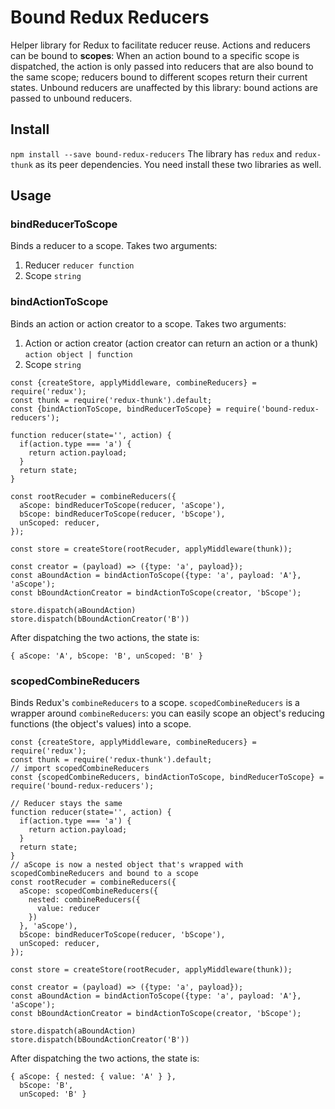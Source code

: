 # Bound Redux Reducers
Helper library for Redux to facilitate reducer reuse.
Actions and reducers can be bound to __scopes__:
When an action bound to a specific scope is dispatched,
the action is only passed into reducers that are also bound to the
same scope; reducers bound to different scopes return their
current states. Unbound reducers are unaffected by this library:
bound actions are passed to unbound reducers.

## Install
`npm install --save bound-redux-reducers`
The library has `redux` and `redux-thunk` as its peer dependencies.
You need install these two libraries as well.

## Usage

### bindReducerToScope
Binds a reducer to a scope.
Takes two arguments:
1. Reducer `reducer function`
2. Scope `string`

### bindActionToScope
Binds an action or action creator to a scope.
Takes two arguments:
1. Action or action creator (action creator can return an action or a thunk) `action object | function`
2. Scope `string`

```
const {createStore, applyMiddleware, combineReducers} = require('redux');
const thunk = require('redux-thunk').default;
const {bindActionToScope, bindReducerToScope} = require('bound-redux-reducers');

function reducer(state='', action) {
  if(action.type === 'a') {
    return action.payload;
  }
  return state;
}

const rootRecuder = combineReducers({
  aScope: bindReducerToScope(reducer, 'aScope'),
  bScope: bindReducerToScope(reducer, 'bScope'),
  unScoped: reducer,
});

const store = createStore(rootRecuder, applyMiddleware(thunk));

const creator = (payload) => ({type: 'a', payload});
const aBoundAction = bindActionToScope({type: 'a', payload: 'A'}, 'aScope');
const bBoundActionCreator = bindActionToScope(creator, 'bScope');

store.dispatch(aBoundAction)
store.dispatch(bBoundActionCreator('B'))
```
After dispatching the two actions, the state is:

```
{ aScope: 'A', bScope: 'B', unScoped: 'B' }
```

### scopedCombineReducers
Binds Redux's `combineReducers` to a scope. `scopedCombineReducers`
is a wrapper around `combineReducers`: you can easily scope an object's
reducing functions (the object's values) into a scope.

```
const {createStore, applyMiddleware, combineReducers} = require('redux');
const thunk = require('redux-thunk').default;
// import scopedCombineReducers
const {scopedCombineReducers, bindActionToScope, bindReducerToScope} = require('bound-redux-reducers');

// Reducer stays the same
function reducer(state='', action) {
  if(action.type === 'a') {
    return action.payload;
  }
  return state;
}
// aScope is now a nested object that's wrapped with scopedCombineReducers and bound to a scope
const rootRecuder = combineReducers({
  aScope: scopedCombineReducers({
    nested: combineReducers({
      value: reducer
    })
  }, 'aScope'),
  bScope: bindReducerToScope(reducer, 'bScope'),
  unScoped: reducer,
});

const store = createStore(rootRecuder, applyMiddleware(thunk));

const creator = (payload) => ({type: 'a', payload});
const aBoundAction = bindActionToScope({type: 'a', payload: 'A'}, 'aScope');
const bBoundActionCreator = bindActionToScope(creator, 'bScope');

store.dispatch(aBoundAction)
store.dispatch(bBoundActionCreator('B'))
```
After dispatching the two actions, the state is:
```
{ aScope: { nested: { value: 'A' } },
  bScope: 'B',
  unScoped: 'B' }
```

